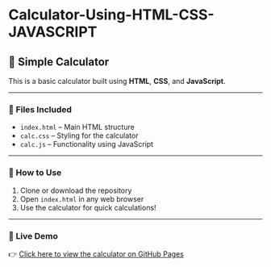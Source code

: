 # Calculator-Using-HTML-CSS-JAVASCRIPT

## 🧮 Simple Calculator  
This is a basic calculator built using **HTML**, **CSS**, and **JavaScript**.

---

### 📁 Files Included
- `index.html` – Main HTML structure  
- `calc.css` – Styling for the calculator  
- `calc.js` – Functionality using JavaScript

---

### 🚀 How to Use
1. Clone or download the repository  
2. Open `index.html` in any web browser  
3. Use the calculator for quick calculations!

---

### 🔗 Live Demo  
👉 [Click here to view the calculator on GitHub Pages](https://vinukollu-chandrashekar.github.io/Calculator-Using-HTML-CSS-JAVASCRIPT/)
